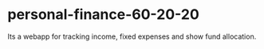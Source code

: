 # personal-finance-60-20-20
Its a webapp for tracking income, fixed expenses and show fund allocation.
